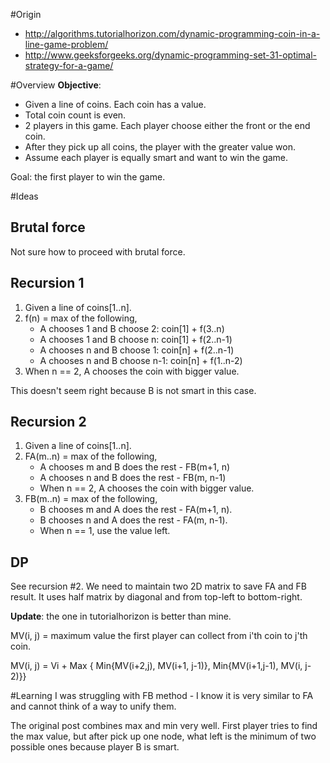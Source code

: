 #Origin
* http://algorithms.tutorialhorizon.com/dynamic-programming-coin-in-a-line-game-problem/
* http://www.geeksforgeeks.org/dynamic-programming-set-31-optimal-strategy-for-a-game/

#Overview
**Objective**: 
* Given a line of coins. Each coin has a value.
* Total coin count is even.
* 2 players in this game. Each player choose either the front or the end coin.
* After they pick up all coins, the player with the greater value won.
* Assume each player is equally smart and want to win the game.

Goal: the first player to win the game.

#Ideas
## Brutal force
Not sure how to proceed with brutal force.

## Recursion 1
1. Given a line of coins[1..n].
2. f(n) = max of the following,
	* A chooses 1 and B choose 2: coin[1] + f(3..n)
	* A chooses 1 and B choose n: coin[1] + f(2..n-1)
	* A chooses n and B choose 1: coin[n] + f(2..n-1)
	* A chooses n and B choose n-1: coin[n] + f(1..n-2)
3. When n == 2, A chooses the coin with bigger value.

This doesn't seem right because B is not smart in this case.

## Recursion 2
1. Given a line of coins[1..n].
2. FA(m..n) = max of the following,
	* A chooses m and B does the rest - FB(m+1, n)
	* A chooses n and B does the rest - FB(m, n-1)
	* When n == 2, A chooses the coin with bigger value.
3. FB(m..n) = max of the following,
	* B chooses m and A does the rest - FA(m+1, n).
	* B chooses n and A does the rest - FA(m, n-1).
	* When n == 1, use the value left.

## DP
See recursion #2. We need to maintain two 2D matrix to save FA and FB result. It uses half matrix by diagonal and from top-left to bottom-right.

**Update**: the one in tutorialhorizon is better than mine.

MV(i, j)  = maximum value the first player can collect from i'th coin to j'th coin.

MV(i, j) = Vi + Max { Min{MV(i+2,j), MV(i+1, j-1)}, Min{MV(i+1,j-1), MV(i, j-2)}}

#Learning
I was struggling with FB method - I know it is very similar to FA and cannot think of a way to unify them. 

The original post combines max and min very well. First player tries to find the max value, but after pick up one node, what left is the minimum of two possible ones because player B is smart.
